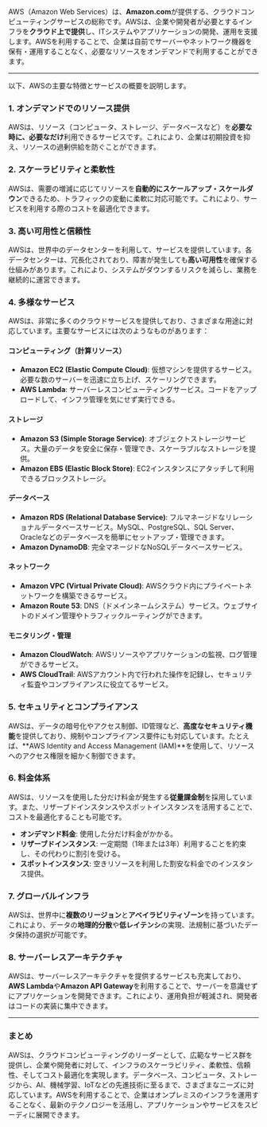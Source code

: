AWS（Amazon Web Services）は、**Amazon.com**が提供する、クラウドコンピューティングサービスの総称です。AWSは、企業や開発者が必要とするインフラを**クラウド上で提供**し、ITシステムやアプリケーションの開発、運用を支援します。AWSを利用することで、企業は自前でサーバーやネットワーク機器を保有・運用することなく、必要なリソースをオンデマンドで利用することができます。

--- 

以下、AWSの主要な特徴とサービスの概要を説明します。

### 1. **オンデマンドでのリソース提供**
AWSは、リソース（コンピュータ、ストレージ、データベースなど）を**必要な時に、必要なだけ**利用できるサービスです。これにより、企業は初期投資を抑え、リソースの過剰供給を防ぐことができます。

### 2. **スケーラビリティと柔軟性**
AWSは、需要の増減に応じてリソースを**自動的にスケールアップ・スケールダウン**できるため、トラフィックの変動に柔軟に対応可能です。これにより、サービスを利用する際のコストを最適化できます。

### 3. **高い可用性と信頼性**
AWSは、世界中のデータセンターを利用して、サービスを提供しています。各データセンターは、冗長化されており、障害が発生しても**高い可用性**を確保する仕組みがあります。これにより、システムがダウンするリスクを減らし、業務を継続的に運営できます。

### 4. **多様なサービス**
AWSは、非常に多くのクラウドサービスを提供しており、さまざまな用途に対応しています。主要なサービスには次のようなものがあります：

#### コンピューティング（計算リソース）
- **Amazon EC2 (Elastic Compute Cloud)**: 仮想マシンを提供するサービス。必要な数のサーバーを迅速に立ち上げ、スケーリングできます。
- **AWS Lambda**: サーバーレスコンピューティングサービス。コードをアップロードして、インフラ管理を気にせず実行できる。

#### ストレージ
- **Amazon S3 (Simple Storage Service)**: オブジェクトストレージサービス。大量のデータを安全に保存・管理でき、スケーラブルなストレージを提供。
- **Amazon EBS (Elastic Block Store)**: EC2インスタンスにアタッチして利用できるブロックストレージ。

#### データベース
- **Amazon RDS (Relational Database Service)**: フルマネージドなリレーショナルデータベースサービス。MySQL、PostgreSQL、SQL Server、Oracleなどのデータベースを簡単にセットアップ・管理できます。
- **Amazon DynamoDB**: 完全マネージドなNoSQLデータベースサービス。

#### ネットワーク
- **Amazon VPC (Virtual Private Cloud)**: AWSクラウド内にプライベートネットワークを構築できるサービス。
- **Amazon Route 53**: DNS（ドメインネームシステム）サービス。ウェブサイトのドメイン管理やトラフィックルーティングができます。

#### モニタリング・管理
- **Amazon CloudWatch**: AWSリソースやアプリケーションの監視、ログ管理ができるサービス。
- **AWS CloudTrail**: AWSアカウント内で行われた操作を記録し、セキュリティ監査やコンプライアンスに役立てるサービス。

### 5. **セキュリティとコンプライアンス**
AWSは、データの暗号化やアクセス制御、ID管理など、**高度なセキュリティ機能**を提供しており、規制やコンプライアンス要件にも対応しています。たとえば、**AWS Identity and Access Management (IAM)**を使用して、リソースへのアクセス権限を細かく制御できます。

### 6. **料金体系**
AWSは、リソースを使用した分だけ料金が発生する**従量課金制**を採用しています。また、リザーブドインスタンスやスポットインスタンスを活用することで、コストを最適化することも可能です。

- **オンデマンド料金**: 使用した分だけ料金がかかる。
- **リザーブドインスタンス**: 一定期間（1年または3年）利用することを約束し、その代わりに割引を受ける。
- **スポットインスタンス**: 空きリソースを利用した割安な料金でのインスタンス提供。

### 7. **グローバルインフラ**
AWSは、世界中に**複数のリージョン**と**アベイラビリティゾーン**を持っています。これにより、データの**地理的分散**や**低レイテンシ**の実現、法規制に基づいたデータ保持の選択が可能です。

### 8. **サーバーレスアーキテクチャ**
AWSは、サーバーレスアーキテクチャを提供するサービスも充実しており、**AWS Lambda**や**Amazon API Gateway**を利用することで、サーバーを意識せずにアプリケーションを開発できます。これにより、運用負担が軽減され、開発者はコードの実装に集中できます。

---

### まとめ
AWSは、クラウドコンピューティングのリーダーとして、広範なサービス群を提供し、企業や開発者に対して、インフラのスケーラビリティ、柔軟性、信頼性、そしてコスト最適化を実現します。データベース、コンピュータ、ストレージから、AI、機械学習、IoTなどの先進技術に至るまで、さまざまなニーズに対応しています。AWSを利用することで、企業はオンプレミスのインフラを運用することなく、最新のテクノロジーを活用し、アプリケーションやサービスをスピーディに展開できます。
